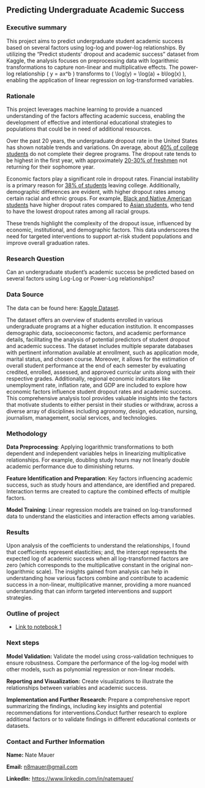 ## Predicting Undergraduate Academic Success

### Executive summary
This project aims to predict undergraduate student academic success based on several factors using log-log and power-log relationships. By utilizing the “Predict students' dropout and academic success” dataset from Kaggle, the analysis focuses on preprocessing data with logarithmic transformations to capture non-linear and multiplicative effects. The power-log relationship \( y = ax^b \) transforms to \( \log(y) = \log(a) + b\log(x) \), enabling the application of linear regression on log-transformed variables.

### Rationale
This project leverages machine learning to provide a nuanced understanding of the factors affecting academic success, enabling the development of effective and intentional educational strategies to populations that could be in need of additional resources.

Over the past 20 years, the undergraduate dropout rate in the United States has shown notable trends and variations. On average, about [40% of college students](https://www.thinkimpact.com/college-dropout-rates/) do not complete their degree programs. The dropout rate tends to be highest in the first year, with approximately [20-30% of freshmen](https://nutmegeducation.com/college-dropout-rates) not returning for their sophomore year.

Economic factors play a significant role in dropout rates. Financial instability is a primary reason for [38% of students](https://www.thinkimpact.com/college-dropout-rates/) leaving college. Additionally, demographic differences are evident, with higher dropout rates among certain racial and ethnic groups. For example, [Black and Native American students](https://nces.ed.gov/programs/coe/indicator/ctr/undergrad-retention-graduation) have higher dropout rates compared to [Asian students](https://nces.ed.gov/programs/coe/indicator/ctr/undergrad-retention-graduation), who tend to have the lowest dropout rates among all racial groups.

These trends highlight the complexity of the dropout issue, influenced by economic, institutional, and demographic factors. This data underscores the need for targeted interventions to support at-risk student populations and improve overall graduation rates.

### Research Question
Can an undergraduate student’s academic success be predicted based on several factors using Log-Log or Power-Log relationships?

### Data Source
The data can be found here: [Kaggle Dataset](https://www.kaggle.com/datasets/thedevastator/higher-education-predictors-of-student-retention).

The dataset offers an overview of students enrolled in various undergraduate programs at a higher education institution. It encompasses demographic data, socioeconomic factors, and academic performance details, facilitating the analysis of potential predictors of student dropout and academic success. The dataset includes multiple separate databases with pertinent information available at enrollment, such as application mode, marital status, and chosen course. Moreover, it allows for the estimation of overall student performance at the end of each semester by evaluating credited, enrolled, assessed, and approved curricular units along with their respective grades. Additionally, regional economic indicators like unemployment rate, inflation rate, and GDP are included to explore how economic factors influence student dropout rates and academic success. This comprehensive analysis tool provides valuable insights into the factors that motivate students to either persist in their studies or withdraw, across a diverse array of disciplines including agronomy, design, education, nursing, journalism, management, social services, and technologies.

### Methodology
**Data Preprocessing**: Applying logarithmic transformations to both dependent and independent variables helps in linearizing multiplicative relationships. For example, doubling study hours may not linearly double academic performance due to diminishing returns.

**Feature Identification and Preparation**: Key factors influencing academic success, such as study hours and attendance, are identified and prepared. Interaction terms are created to capture the combined effects of multiple factors.

**Model Training**: Linear regression models are trained on log-transformed data to understand the elasticities and interaction effects among variables.

### Results
Upon analysis of the coefficients to understand the relationships, I found that coefficients represent elasticities; and, the intercept represents the expected log of academic success when all log-transformed factors are zero (which corresponds to the multiplicative constant in the original non-logarithmic scale). The insights gained from analysis can help in understanding how various factors combine and contribute to academic success in a non-linear, multiplicative manner, providing a more nuanced understanding that can inform targeted interventions and support strategies.

### Outline of project

- [Link to notebook 1]()

### Next steps
**Model Validation:**
Validate the model using cross-validation techniques to ensure robustness.
Compare the performance of the log-log model with other models, such as polynomial regression or non-linear models.

**Reporting and Visualization:**
Create visualizations to illustrate the relationships between variables and academic success.
    
**Implementation and Further Research:**
Prepare a comprehensive report summarizing the findings, including key insights and potential recommendations for interventions.Conduct further research to explore additional factors or to validate findings in different educational contexts or datasets.

### Contact and Further Information
**Name:** Nate Mauer

**Email:** n8mauer@gmail.com

**LinkedIn:** https://www.linkedin.com/in/natemauer/
